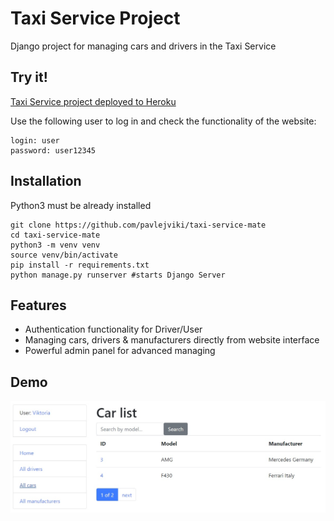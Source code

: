 # Taxi Service Project

Django project for managing cars and drivers in the Taxi Service

## Try it!

[Taxi Service project deployed to Heroku](https://taxi-service-ma.herokuapp.com/)

Use the following user to log in and check the functionality of the website: 

```shell
login: user
password: user12345
```

## Installation 

Python3 must be already installed

```shell
git clone https://github.com/pavlejviki/taxi-service-mate
cd taxi-service-mate
python3 -m venv venv
source venv/bin/activate
pip install -r requirements.txt
python manage.py runserver #starts Django Server
```

## Features

* Authentication functionality for Driver/User
* Managing cars, drivers & manufacturers directly from website interface
* Powerful admin panel for advanced managing

## Demo

![Website Interface](demo.png)

